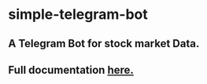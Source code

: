 # simple-telegram-bot

## A Telegram Bot for stock market Data.

## Full documentation [here.](https://misterbiggs.gitlab.io/simple-telegram-bot)
